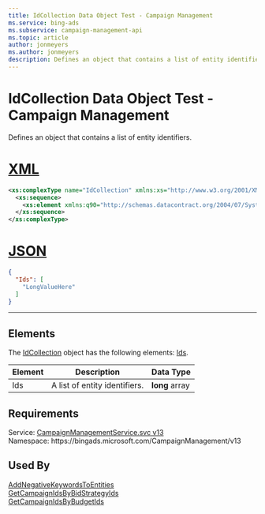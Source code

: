 ```yaml
---
title: IdCollection Data Object Test - Campaign Management
ms.service: bing-ads
ms.subservice: campaign-management-api
ms.topic: article
author: jonmeyers
ms.author: jonmeyers
description: Defines an object that contains a list of entity identifiers.(test)
---
```

# IdCollection Data Object Test - Campaign Management
Defines an object that contains a list of entity identifiers.

# [XML](#tab/xml)

```xml
<xs:complexType name="IdCollection" xmlns:xs="http://www.w3.org/2001/XMLSchema">
  <xs:sequence>
    <xs:element xmlns:q90="http://schemas.datacontract.org/2004/07/System" minOccurs="0" name="Ids" nillable="true" type="q90:ArrayOfNullableOflong" />
  </xs:sequence>
</xs:complexType>
```

# [JSON](#tab/json)

```json
{
  "Ids": [
    "LongValueHere"
  ]
}
```

-----

## <a name="elements"></a>Elements

The [IdCollection](idcollection.md) object has the following elements: [Ids](#ids).

|Element|Description|Data Type|
|-----------|---------------|-------------|
|<a name="ids"></a>Ids|A list of entity identifiers.|**long** array|

## Requirements
Service: [CampaignManagementService.svc v13](https://campaign.api.bingads.microsoft.com/Api/Advertiser/CampaignManagement/v13/CampaignManagementService.svc)  
Namespace: https\://bingads.microsoft.com/CampaignManagement/v13  

## Used By
[AddNegativeKeywordsToEntities](addnegativekeywordstoentities.md)  
[GetCampaignIdsByBidStrategyIds](getcampaignidsbybidstrategyids.md)  
[GetCampaignIdsByBudgetIds](getcampaignidsbybudgetids.md)  
